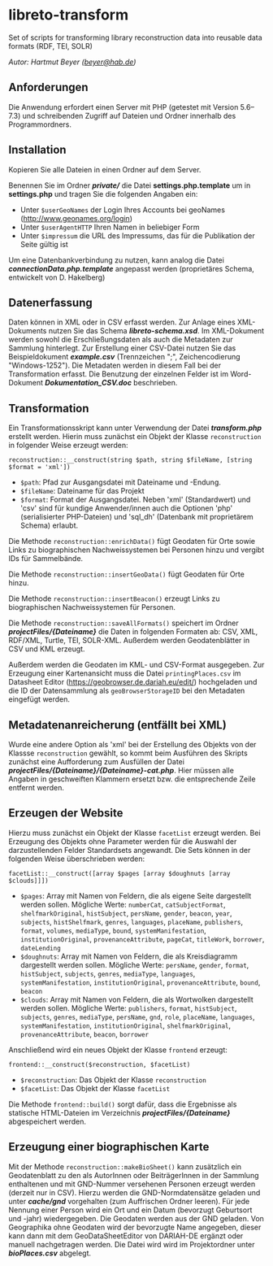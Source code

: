 # libreto-transform
Set of scripts for transforming library reconstruction data into reusable data formats (RDF, TEI, SOLR)

*Autor: Hartmut Beyer (beyer@hab.de)*

## Anforderungen
Die Anwendung erfordert einen Server mit PHP (getestet mit Version 5.6–7.3) und schreibenden Zugriff auf Dateien und Ordner innerhalb des Programmordners.

## Installation
Kopieren Sie alle Dateien in einen Ordner auf dem Server.

Benennen Sie im Ordner ***private/*** die Datei **settings.php.template** um in **settings.php** und tragen Sie die folgenden Angaben ein:
- Unter `$userGeoNames` der Login Ihres Accounts bei geoNames (http://www.geonames.org/login)
- Unter `$userAgentHTTP` Ihren Namen in beliebiger Form
- Unter `$impressum` die URL des Impressums, das für die Publikation der Seite gültig ist

Um eine Datenbankverbindung zu nutzen, kann analog die Datei ***connectionData.php.template*** angepasst werden (proprietäres Schema, entwickelt von D. Hakelberg)

## Datenerfassung
Daten können in XML oder in CSV erfasst werden. Zur Anlage eines XML-Dokuments nutzen Sie das Schema ***libreto-schema.xsd***. Im XML-Dokument werden sowohl die Erschließungsdaten als auch die Metadaten zur Sammlung hinterlegt. Zur Erstellung einer CSV-Datei nutzen Sie das Beispieldokument ***example.csv*** (Trennzeichen ";", Zeichencodierung "Windows-1252"). Die Metadaten werden in diesem Fall bei der Transformation erfasst. Die Benutzung der einzelnen Felder ist im Word-Dokument ***Dokumentation_CSV.doc*** beschrieben.

## Transformation
Ein Transformationsskript kann unter Verwendung der Datei ***transform.php*** erstellt werden. Hierin muss zunächst ein Objekt der Klasse `reconstruction` in folgender Weise erzeugt werden:

`reconstruction::__construct(string $path, string $fileName, [string $format = 'xml'])`
- `$path`: Pfad zur Ausgangsdatei mit Dateiname und -Endung.
- `$fileName`: Dateiname für das Projekt
- `$format`: Format der Ausgangsdatei. Neben 'xml' (Standardwert) und 'csv' sind für kundige Anwender/innen auch die Optionen 'php' (serialisierter PHP-Dateien) und 'sql_dh' (Datenbank mit proprietärem Schema) erlaubt.

Die Methode `reconstruction::enrichData()` fügt Geodaten für Orte sowie Links zu biographischen Nachweissystemen bei Personen hinzu und vergibt IDs für Sammelbände.

Die Methode `reconstruction::insertGeoData()` fügt Geodaten für Orte hinzu.

Die Methode `reconstruction::insertBeacon()` erzeugt Links zu biographischen Nachweissystemen für Personen. 

Die Methode `reconstruction::saveAllFormats()` speichert im Ordner ***projectFiles/{Dateiname}*** die Daten in folgenden Formaten ab: CSV, XML, RDF/XML, Turtle, TEI, SOLR-XML. Außerdem werden Geodatenblätter in CSV und KML erzeugt.

Außerdem werden die Geodaten im KML- und CSV-Format ausgegeben. Zur Erzeugung einer Kartenansicht muss die Datei `printingPlaces.csv` im Datasheet Editor (https://geobrowser.de.dariah.eu/edit/) hochgeladen und die ID der Datensammlung als `geoBrowserStorageID` bei den Metadaten eingefügt werden.

## Metadatenanreicherung (entfällt bei XML)
Wurde eine andere Option als 'xml' bei der Erstellung des Objekts von der Klassse `reconstruction` gewählt, so kommt beim Ausführen des Skripts zunächst eine Aufforderung zum Ausfüllen der Datei ***projectFiles/{Dateiname}/{Dateiname}-cat.php***. Hier müssen alle Angaben in geschweiften Klammern ersetzt bzw. die entsprechende Zeile entfernt werden.

## Erzeugen der Website
Hierzu muss zunächst ein Objekt der Klasse `facetList` erzeugt werden. Bei Erzeugung des Objekts ohne Parameter werden für die Auswahl der darzustellenden Felder Standardsets angewandt. Die Sets können in der folgenden Weise überschrieben werden:

`facetList::__construct([array $pages [array $doughnuts [array $clouds]]])`
- `$pages`: Array mit Namen von Feldern, die als eigene Seite dargestellt werden sollen. Mögliche Werte: `numberCat`, `catSubjectFormat`, `shelfmarkOriginal`, `histSubject`, `persName`, `gender`, `beacon`, `year`, `subjects`, `histShelfmark`, `genres`, `languages`, `placeName`, `publishers`, `format`, `volumes`, `mediaType`, `bound`, `systemManifestation`, `institutionOriginal`, `provenanceAttribute`, `pageCat`, `titleWork`, `borrower`, `dateLending`
- `$doughnuts`: Array mit Namen von Feldern, die als Kreisdiagramm dargestellt werden sollen. Mögliche Werte: `persName`, `gender`, `format`, `histSubject`, `subjects`, `genres`, `mediaType`, `languages`, `systemManifestation`, `institutionOriginal`, `provenanceAttribute`, `bound`, `beacon`
- `$clouds`: Array mit Namen von Feldern, die als Wortwolken dargestellt werden sollen. Mögliche Werte: `publishers`, `format`, `histSubject`, `subjects`, `genres`, `mediaType`, `persName`, `gnd`, `role`, `placeName`, `languages`, `systemManifestation`, `institutionOriginal`, `shelfmarkOriginal`, `provenanceAttribute`, `beacon`, `borrower`

Anschließend wird ein neues Objekt der Klasse `frontend` erzeugt:

`frontend::__construct($reconstruction, $facetList)`
- `$reconstruction`: Das Objekt der Klasse `reconstruction`
- `$facetList`: Das Objekt der Klasse `facetList`

Die Methode `frontend::build()` sorgt dafür, dass die Ergebnisse als statische HTML-Dateien im Verzeichnis ***projectFiles/{Dateiname}*** abgespeichert werden.

## Erzeugung einer biographischen Karte
Mit der Methode `reconstruction::makeBioSheet()` kann zusätzlich ein Geodatenblatt zu den als AutorInnen oder BeiträgerInnen in der Sammlung enthaltenen und mit GND-Nummer versehenen Personen erzeugt werden (derzeit nur in CSV). Hierzu werden die GND-Normdatensätze geladen und unter ***cache/gnd*** vorgehalten (zum Auffrischen Ordner leeren). Für jede Nennung einer Person wird ein Ort und ein Datum (bevorzugt Geburtsort und -jahr) wiedergegeben. Die Geodaten werden aus der GND geladen. Von Geographika ohne Geodaten wird der bevorzugte Name angegeben, dieser kann dann mit dem GeoDataSheetEditor von DARIAH-DE ergänzt oder manuell nachgetragen werden. Die Datei wird wird im Projektordner unter ***bioPlaces.csv*** abgelegt.
